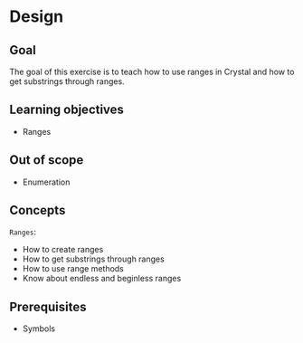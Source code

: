 # Design

## Goal

The goal of this exercise is to teach how to use ranges in Crystal and how to get substrings through ranges.

## Learning objectives

- Ranges

## Out of scope

- Enumeration

## Concepts

`Ranges`:

- How to create ranges
- How to get substrings through ranges
- How to use range methods
- Know about endless and beginless ranges

## Prerequisites

- Symbols
